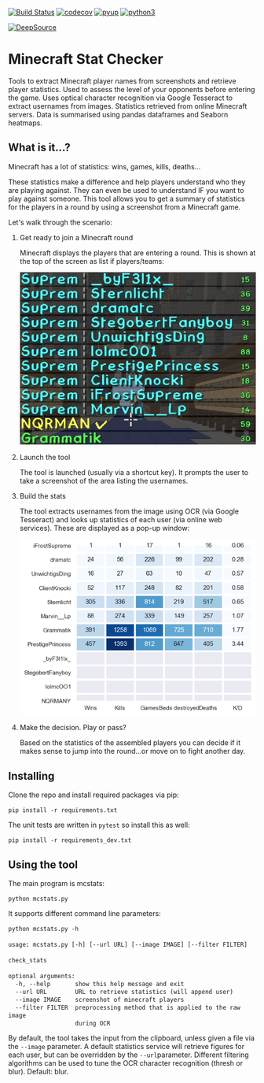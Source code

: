[![Build Status](https://travis-ci.org/paulknewton/minecraft_stat_checker.svg?branch=master)](https://travis-ci.org/paulknewton/minecraft_stat_checker)
[![codecov](https://codecov.io/gh/paulknewton/minecraft_stat_checker/branch/master/graph/badge.svg)](https://codecov.io/gh/paulknewton/minecraft_stat_checker)
[![pyup](https://pyup.io/repos/github/paulknewton/minecraft_stat_checker/shield.svg)](https://pyup.io/account/repos/github/paulknewton/minecraft_stat_checker)
[![python3](https://pyup.io/repos/github/paulknewton/minecraft_stat_checker/python-3-shield.svg)](https://pyup.io/account/repos/github/paulknewton/minecraft_stat_checker)

[![DeepSource](https://static.deepsource.io/deepsource-badge-light.svg)](https://deepsource.io/gh/paulknewton/minecraft_stat_checker/?ref=repository-badge)

# Minecraft Stat Checker
Tools to extract Minecraft player names from screenshots and retrieve player statistics. Used to assess the level of your opponents before entering the game. Uses optical character recognition via Google Tesseract to extract usernames from images. Statistics retrieved from online Minecraft servers. Data is summarised using pandas dataframes and Seaborn heatmaps.

## What is it...?

Minecraft has a lot of statistics: wins, games, kills, deaths...

These statistics make a difference and help players understand who they are playing against. They can even be used to understand IF you want to play against someone. This tool allows you to get a summary of statistics for the players in a round by using a screenshot from a Minecraft game.

Let's walk through the scenario:

1. Get ready to join a Minecraft round

    Minecraft displays the players that are entering a round. This is shown at the top of the screen as list if players/teams:

    ![Screenshot](docs/screenshot.png)

1. Launch the tool

    The tool is launched (usually via a shortcut key). It prompts the user to take a screenshot of the area listing the usernames.

1. Build the stats

    The tool extracts usernames from the image using OCR (via Google Tesseract) and looks up statistics of each user (via online web services). These are displayed as a pop-up window:

    ![Statistics](docs/stats.png)

1. Make the decision. Play or pass?

    Based on the statistics of the assembled players you can decide if it makes sense to jump into the round...or move on to fight another day.

## Installing
Clone the repo and install required packages via pip:
```
pip install -r requirements.txt
```

The unit tests are written in ```pytest``` so install this as well:
```
pip install -r requirements_dev.txt
```

## Using the tool
The main program is mcstats:
```
python mcstats.py
```

It supports different command line parameters:
```
python mcstats.py -h

usage: mcstats.py [-h] [--url URL] [--image IMAGE] [--filter FILTER]

check_stats

optional arguments:
  -h, --help       show this help message and exit
  --url URL        URL to retrieve statistics (will append user)
  --image IMAGE    screenshot of minecraft players
  --filter FILTER  preprocessing method that is applied to the raw image
                   during OCR
```

By default, the tool takes the input from the clipboard, unless given a file via the `--image` parameter.
A default statistics service will retrieve figures for each user, but can be overridden by the `--url`parameter.
Different filtering algorithms can be used to tune the OCR character recognition (thresh or blur). Default: blur.
